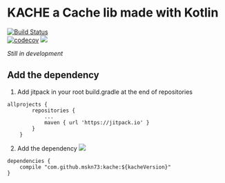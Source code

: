 # KACHE a Cache lib made with Kotlin    
[![Build Status](https://travis-ci.org/mskn73/kache.svg?branch=master)](https://travis-ci.org/mskn73/kache)  
[![codecov](https://codecov.io/gh/mskn73/kache/branch/master/graph/badge.svg)](https://codecov.io/gh/mskn73/kache)
[![](https://jitpack.io/v/mskn73/kache.svg)](https://jitpack.io/#mskn73/kache)

*Still in development*

## Add the dependency

1. Add jitpack in your root build.gradle at the end of repositories
```
allprojects {
		repositories {
			...
			maven { url 'https://jitpack.io' }
		}
    }
```
2. Add the dependency [![](https://jitpack.io/v/mskn73/kache.svg)](https://jitpack.io/#mskn73/kache)

```
dependencies {
    compile "com.github.mskn73:kache:${kacheVersion}"
}
```
